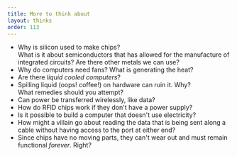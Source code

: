 ```yaml
---
title: More to think about
layout: thinks
order: 113
---
```


* Why is silicon used to make chips?  
  What is it about semiconductors that has allowed for the manufacture of
  integrated circuits? Are there other metals we can use?
* Why do computers need fans? What is generating the heat?
* Are there _liquid cooled computers_?
* Spilling liquid (oops! coffee!) on hardware can ruin it. Why?  
  What remedies should you attempt?
* Can power be transferred wirelessly, like data?
* How do RFID chips work if they don't have a power supply?
* Is it possible to build a computer that doesn't use electricity?
* How might a villain go about reading the data that is being sent along a cable
  without having access to the port at either end?
* Since chips have no moving parts, they can't wear out and must remain
  functional _forever_. Right?


